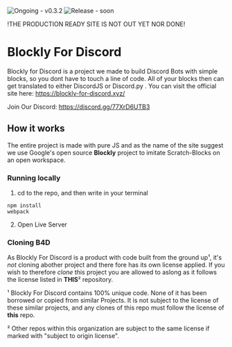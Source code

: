 ![Ongoing - v0.3.2](https://img.shields.io/badge/Stable-v1.0.0-2ea44f) ![Release - soon](https://img.shields.io/badge/Release-soon-ff3333)


!THE PRODUCTION READY SITE IS NOT OUT YET NOR DONE!
# Blockly For Discord

Blockly for Discord is a project we made to build Discord Bots with simple blocks, so you dont have to touch a line of code. All of your blocks then can get translated to either DiscordJS or Discord.py .
You can visit the official site here: https://blockly-for-discord.xyz/

Join Our Discord: https://discord.gg/77XrD6UTB3

## How it works

The entire project is made with pure JS and as the name of the site suggest we use Google's open source **Blockly** project to imitate Scratch-Blocks on an open workspace. 



### Running locally
1. cd to the repo, and then write in your terminal
```
npm install
webpack
```
2. Open Live Server

### Cloning B4D
As Blockly For Discord is a product with code built from the ground up¹, it's *not* cloning abother project and there fore has its own license applied. If you wish to therefore *clone* this project you are allowed to aslong as it follows the license listed in **THIS**² repository.

¹ Blockly For Discord contains 100% unique code. None of it has been borrowed or copied from similar Projects. It is not subject to the license of these similar projects, and any clones of this repo must follow the license of **this** repo.

² Other repos within this organization are subject to the same license if marked with "subject to origin license".
